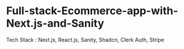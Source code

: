 # Full-stack-Ecommerce-app-with-Next.js-and-Sanity
Tech Stack : Next.js, React.js, Sanity, Shadcn, Clerk Auth, Stripe
